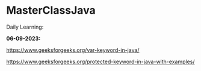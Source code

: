 # MasterClassJava

Daily Learning:

**06-09-2023:**

https://www.geeksforgeeks.org/var-keyword-in-java/

https://www.geeksforgeeks.org/protected-keyword-in-java-with-examples/
